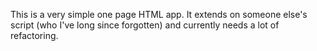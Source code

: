 This is a very simple one page HTML app. It extends on someone else's script (who I've long since forgotten) and currently needs a lot of refactoring.

